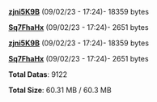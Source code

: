 [**zjni5K9B**](/data/zjni5K9B.txt) (09/02/23 - 17:24)- 18359 bytes

[**Sq7FhaHx**](/data/Sq7FhaHx.txt) (09/02/23 - 17:24)- 2651 bytes

[**zjni5K9B**](/data/zjni5K9B.txt) (09/02/23 - 17:24)- 18359 bytes

[**Sq7FhaHx**](/data/Sq7FhaHx.txt) (09/02/23 - 17:24)- 2651 bytes

**Total Datas**: 9122

**Total Size**: 60.31 MB / 60.3 MB